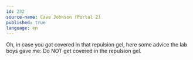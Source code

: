 ```yaml
---
id: 232
source-name: Cave Johnson (Portal 2)
published: true
language: en
---
```

Oh, in case you got covered in that repulsion gel, here some advice the lab boys gave me: Do NOT get covered in the repulsion gel.
